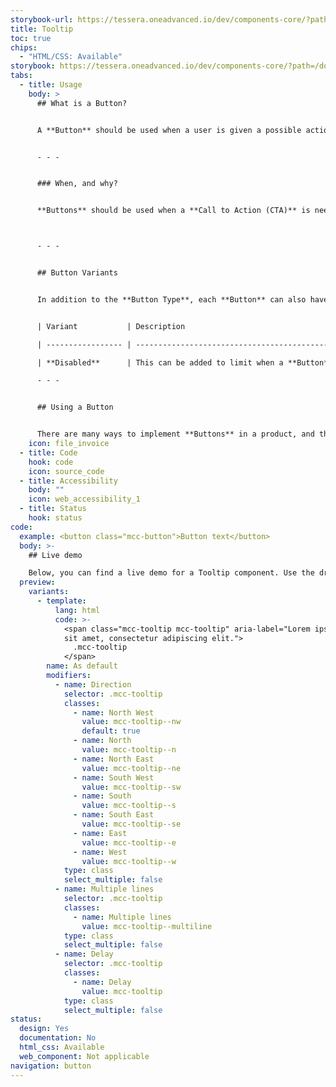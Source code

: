 ```yaml
---
storybook-url: https://tessera.oneadvanced.io/dev/components-core/?path=/docs/html-button--as-default
title: Tooltip
toc: true
chips:
  - "HTML/CSS: Available"
storybook: https://tessera.oneadvanced.io/dev/components-core/?path=/docs/html-tooltip--with-direction
tabs:
  - title: Usage
    body: >
      ## What is a Button?


      A **Button** should be used when a user is given a possible action – these are usually things like submissions, confirmations, cancellations, et cetera. They can serve many purposes, and are mostly used to initialise a certain process within the system.


      - - -


      ### When, and why?


      **Buttons** should be used when a **Call to Action (CTA)** is needed on a page, **Form** or **Card**. Users will recognise that a **Button** must be pressed in order to carry out a specific task. 



      - - -


      ## Button Variants


      In addition to the **Button Type**, each **Button** can also have a **Button Variant**. A **Variant** can be applied to a **Button** to give it some more context, or add some additional functionality to the **Button**.


      | Variant           | Description                                                                                                                                                                                                                                                                                                                                                                                                                                                                                                                                                                 | Example                                                                                                                                                                                                                                                                                                        |

      | ----------------- | --------------------------------------------------------------------------------------------------------------------------------------------------------------------------------------------------------------------------------------------------------------------------------------------------------------------------------------------------------------------------------------------------------------------------------------------------------------------------------------------------------------------------------------------------------------------------- | -------------------------------------------------------------------------------------------------------------------------------------------------------------------------------------------------------------------------------------------------------------------------------------------------------------- |

      | **Disabled**      | This can be added to limit when a **Button** can be used. A **Disabled Button** is always visible to the user, but it will not be interactable until the user has completed a specific task. Once the task in question has been performed, the **Disabled Button** will be set to active.*                                                                                                                                                                                                                                                                                  | <button class="mcc-button mcc-button--primary" disabled> <span class="mcc-button__label">Disabled</span> </button>                                                                                                                                                                                             |

      - - -


      ## Using a Button


      There are many ways to implement **Buttons** in a product, and there are many views to support each of those solutions. After carrying out extensive research, the UX Team have agreed on what we believe to be the best rules governing the usage of **Buttons** across Advanced products. Use these following guidelines when implementing a **Button** into your product.
    icon: file_invoice
  - title: Code
    hook: code
    icon: source_code
  - title: Accessibility
    body: ""
    icon: web_accessibility_1
  - title: Status
    hook: status
code:
  example: <button class="mcc-button">Button text</button>
  body: >-
    ## Live demo

    Below, you can find a live demo for a Tooltip component. Use the drop-down menus and radio buttons to view the different Tooltip Types and Variants.
  preview:
    variants:
      - template:
          lang: html
          code: >-
            <span class="mcc-tooltip mcc-tooltip" aria-label="Lorem ipsum dolor
            sit amet, consectetur adipiscing elit.">
              .mcc-tooltip
            </span>
        name: As default
        modifiers:
          - name: Direction
            selector: .mcc-tooltip
            classes:
              - name: North West
                value: mcc-tooltip--nw
                default: true
              - name: North
                value: mcc-tooltip--n
              - name: North East
                value: mcc-tooltip--ne
              - name: South West
                value: mcc-tooltip--sw
              - name: South
                value: mcc-tooltip--s
              - name: South East
                value: mcc-tooltip--se
              - name: East
                value: mcc-tooltip--e
              - name: West
                value: mcc-tooltip--w
            type: class
            select_multiple: false
          - name: Multiple lines
            selector: .mcc-tooltip
            classes:
              - name: Multiple lines
                value: mcc-tooltip--multiline
            type: class
            select_multiple: false
          - name: Delay
            selector: .mcc-tooltip
            classes:
              - name: Delay
                value: mcc-tooltip
            type: class
            select_multiple: false
status:
  design: Yes
  documentation: No
  html_css: Available
  web_component: Not applicable
navigation: button
---
```

